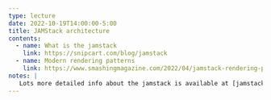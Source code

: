 ```yaml
---
type: lecture
date: 2022-10-19T14:00:00-5:00
title: JAMStack architecture
contents:
  - name: What is the jamstack
    link: https://snipcart.com/blog/jamstack
  - name: Modern rendering patterns
    link: https://www.smashingmagazine.com/2022/04/jamstack-rendering-patterns-evolution/
notes: | 
   Lots more detailed info about the jamstack is available at [jamstack.wtf](https://jamstack.wtf/).
---
```

